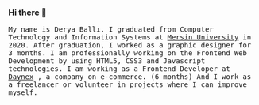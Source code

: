 ### Hi there 👋

<samp>My name is Derya Ballı. I graduated from Computer Technology and Information Systems at [Mersin University](http://www.mersin.edu.tr/) in 2020. After graduation, I worked as a graphic designer for 3 months.
I am professionally working on the Frontend Web Development by using HTML5, CSS3 and Javascript technologies.
I am working as a Frontend Developer at [Daynex](https://www.daynex.com.tr/) , a company on e-commerce. (6 months)
And I work as a freelancer or volunteer in projects where I can improve myself.
<!-- **deryadenizballi/deryadenizballi** is a ✨ _special_ ✨ repository because its `README.md` (this file) appears on your GitHub profile. -->

<!-- - 🔭 I’m currently working on ...
- 🌱 I’m currently learning Vanilla JS, Vue JS and English
- 💬 Ask me about Front-end
- 🌱 I’m currently learning Vanilla JS, Vue JS and English
- 👯 I’m looking to collaborate on ...
- 🤔 I’m looking for help with ...
- 💬 Ask me about Front-end
- 📫 How to reach me: ...
- 😄 Pronouns: ...
- ⚡ Fun fact: ...

 -->







<!-- 
## Know / Using 🧠
<code><img height="50" src="https://www.vectorlogo.zone/logos/w3_html5/w3_html5-ar21.svg"></code>
<code><img height="50" src="https://www.vectorlogo.zone/logos/pugjs/pugjs-ar21.svg"></code>
<code><img height="50" src="https://www.vectorlogo.zone/logos/sass-lang/sass-lang-ar21.svg"></code>
<code><img height="50" src="https://www.vectorlogo.zone/logos/javascript/javascript-ar21.svg"></code>
<code><img height="50" src="https://github.com/detain/svg-logos/blob/master/svg/vue-9.svg"></code>
<code><img height="50" src="https://www.vectorlogo.zone/logos/nuxtjs/nuxtjs-ar21.svg"></code>
<code><img height="50" src="https://www.vectorlogo.zone/logos/npmjs/npmjs-ar21.svg"></code>
<code><img height="50" src="https://www.vectorlogo.zone/logos/gulpjs/gulpjs-ar21.svg"></code>
<code><img height="50" src="https://www.vectorlogo.zone/logos/babeljs/babeljs-ar21.svg"></code>
<code><img height="50" src="https://www.vectorlogo.zone/logos/js_webpack/js_webpack-ar21.svg"></code>
<code><img height="50" src="https://www.vectorlogo.zone/logos/jenkins/jenkins-ar21.svg"></code>
<code><img height="50" src="https://www.vectorlogo.zone/logos/visualstudio_code/visualstudio_code-ar21.svg"></code>



## Contact Me 📫

You can find and get touch with me on these accounts!

[![Linkedin Badge](https://img.shields.io/badge/sfbdev-follow%20on%20linkedin-blue?style=for-the-badge&logo=linkedin)](https://www.linkedin.com/in/sfbdev/)
[![Twitter Badge](https://img.shields.io/badge/sfbdev-FOLLOW%20ON%20TWITTER-blue?style=for-the-badge&logo=twitter)](https://www.twitter.com/sfbdev/)
[![Instagram Badge](https://img.shields.io/badge/sfbdev-follow%20on%20instagram-blue?style=for-the-badge&logo=instagram)](https://instagram.com/sfbdev/)

## Ask me about 💬

I'd like to get in touch with the following topics

  - UI Design
  - HTML, CSS, JavaScript
  - Clean Code

  ![visitors](https://visitor-badge.laobi.icu/badge?page_id=sfbdev.visitor-badge) -->
